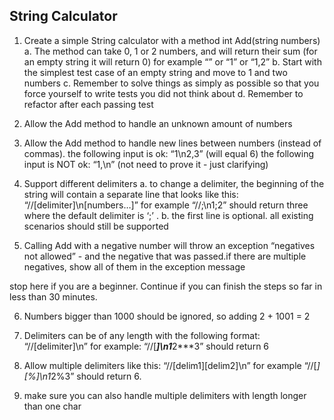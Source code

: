 ## String Calculator

1.  Create a simple String calculator with a method int Add(string numbers)
  a.  The method can take 0, 1 or 2 numbers, and will return their sum (for an empty string it will return 0) for example “” or “1” or “1,2”
  b.  Start with the simplest test case of an empty string and move to 1 and two numbers
  c.  Remember to solve things as simply as possible so that you force yourself to write tests you did not think about
  d.  Remember to refactor after each passing test

2.  Allow the Add method to handle an unknown amount of numbers

3.  Allow the Add method to handle new lines between numbers (instead of commas).
the following input is ok:  “1\n2,3”  (will equal 6)
the following input is NOT ok:  “1,\n” (not need to prove it - just clarifying)

4.  Support different delimiters
  a.  to change a delimiter, the beginning of the string will contain a separate line that looks like this:   “//[delimiter]\n[numbers…]” for example “//;\n1;2” should return three where the default delimiter is ‘;’ .
  b.  the first line is optional. all existing scenarios should still be supported

5.  Calling Add with a negative number will throw an exception “negatives not allowed” - and the negative that was passed.if there are multiple negatives, show all of them in the exception message


stop here if you are a beginner. Continue if you can finish the steps so far in less than 30 minutes.


6.  Numbers bigger than 1000 should be ignored, so adding 2 + 1001  = 2

7.  Delimiters can be of any length with the following format:  “//[delimiter]\n” for example: “//[***]\n1***2***3” should return 6

8.  Allow multiple delimiters like this:  “//[delim1][delim2]\n” for example “//[*][%]\n1*2%3” should return 6.

9.  make sure you can also handle multiple delimiters with length longer than one char

